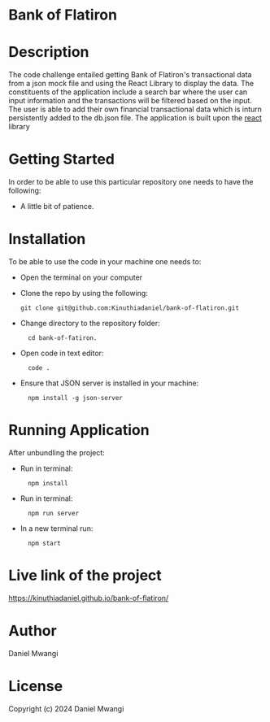 # Bank of Flatiron
# Description
The code challenge entailed getting Bank of Flatiron's transactional data from a json mock file  and using the React Library to display the data. The constituents of the application include a search bar where the user can input information and the transactions will be filtered based on the input. The user is able to add their own financial transactional data which is inturn persistently added to the db.json file. The application is built upon the [react](https://reactjs.org/) library


# Getting Started
In order to be able to use this particular repository one needs to have the following:

- A little bit of patience.

# Installation
To be able to use the code in your machine one needs to:
- Open the terminal on your computer
- Clone the repo by using the following:

      git clone git@github.com:Kinuthiadaniel/bank-of-flatiron.git

- Change directory to the repository folder:

        cd bank-of-fatiron.

- Open code in text editor:

        code .
- Ensure that JSON server is installed in your machine:

        npm install -g json-server

# Running Application

After unbundling the project:

- Run in terminal:
        
        npm install

- Run in terminal:

        npm run server

- In a new terminal run:

        npm start

        
 # Live link of the project
         
https://kinuthiadaniel.github.io/bank-of-flatiron/
         

# Author

Daniel Mwangi

# License

Copyright (c) 2024 Daniel Mwangi